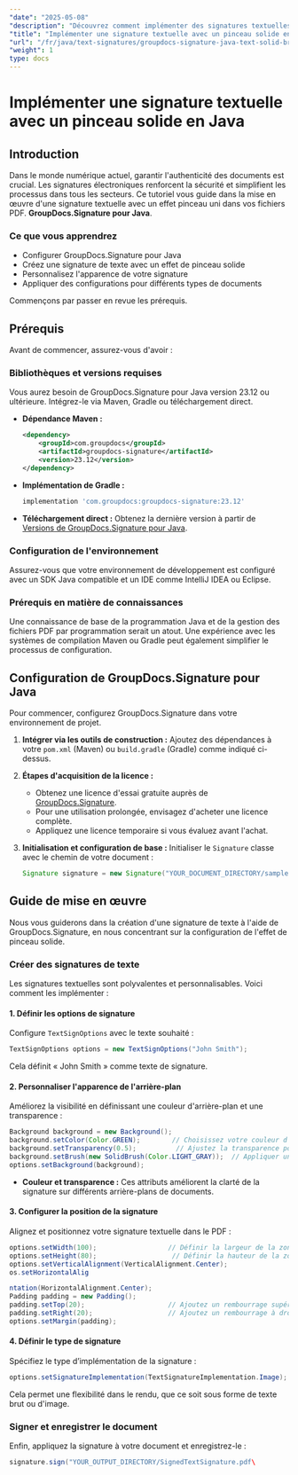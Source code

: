 ```yaml
---
"date": "2025-05-08"
"description": "Découvrez comment implémenter des signatures textuelles avec des effets de pinceau solides dans vos PDF grâce à GroupDocs.Signature pour Java. Améliorez la sécurité de vos documents et simplifiez votre processus de signature numérique."
"title": "Implémenter une signature textuelle avec un pinceau solide en Java à l'aide de GroupDocs.Signature"
"url": "/fr/java/text-signatures/groupdocs-signature-java-text-solid-brush/"
"weight": 1
type: docs
---
```

# Implémenter une signature textuelle avec un pinceau solide en Java

## Introduction

Dans le monde numérique actuel, garantir l'authenticité des documents est crucial. Les signatures électroniques renforcent la sécurité et simplifient les processus dans tous les secteurs. Ce tutoriel vous guide dans la mise en œuvre d'une signature textuelle avec un effet pinceau uni dans vos fichiers PDF. **GroupDocs.Signature pour Java**.

### Ce que vous apprendrez
- Configurer GroupDocs.Signature pour Java
- Créez une signature de texte avec un effet de pinceau solide
- Personnalisez l'apparence de votre signature
- Appliquer des configurations pour différents types de documents

Commençons par passer en revue les prérequis.

## Prérequis

Avant de commencer, assurez-vous d'avoir :

### Bibliothèques et versions requises
Vous aurez besoin de GroupDocs.Signature pour Java version 23.12 ou ultérieure. Intégrez-le via Maven, Gradle ou téléchargement direct.

- **Dépendance Maven :**
  
  ```xml
  <dependency>
      <groupId>com.groupdocs</groupId>
      <artifactId>groupdocs-signature</artifactId>
      <version>23.12</version>
  </dependency>
  ```

- **Implémentation de Gradle :**
  
  ```gradle
  implementation 'com.groupdocs:groupdocs-signature:23.12'
  ```

- **Téléchargement direct :** 
  Obtenez la dernière version à partir de [Versions de GroupDocs.Signature pour Java](https://releases.groupdocs.com/signature/java/).

### Configuration de l'environnement
Assurez-vous que votre environnement de développement est configuré avec un SDK Java compatible et un IDE comme IntelliJ IDEA ou Eclipse.

### Prérequis en matière de connaissances
Une connaissance de base de la programmation Java et de la gestion des fichiers PDF par programmation serait un atout. Une expérience avec les systèmes de compilation Maven ou Gradle peut également simplifier le processus de configuration.

## Configuration de GroupDocs.Signature pour Java
Pour commencer, configurez GroupDocs.Signature dans votre environnement de projet.

1. **Intégrer via les outils de construction :**
   Ajoutez des dépendances à votre `pom.xml` (Maven) ou `build.gradle` (Gradle) comme indiqué ci-dessus.

2. **Étapes d'acquisition de la licence :**
   - Obtenez une licence d'essai gratuite auprès de [GroupDocs.Signature](https://purchase.groupdocs.com/buy).
   - Pour une utilisation prolongée, envisagez d'acheter une licence complète.
   - Appliquez une licence temporaire si vous évaluez avant l'achat.

3. **Initialisation et configuration de base :**
   Initialiser le `Signature` classe avec le chemin de votre document :
   
   ```java
   Signature signature = new Signature("YOUR_DOCUMENT_DIRECTORY/sample.pdf");
   ```

## Guide de mise en œuvre
Nous vous guiderons dans la création d'une signature de texte à l'aide de GroupDocs.Signature, en nous concentrant sur la configuration de l'effet de pinceau solide.

### Créer des signatures de texte
Les signatures textuelles sont polyvalentes et personnalisables. Voici comment les implémenter :

#### 1. Définir les options de signature
Configure `TextSignOptions` avec le texte souhaité :

```java
TextSignOptions options = new TextSignOptions("John Smith");
```
Cela définit « John Smith » comme texte de signature.

#### 2. Personnaliser l'apparence de l'arrière-plan
Améliorez la visibilité en définissant une couleur d'arrière-plan et une transparence :

```java
Background background = new Background();
background.setColor(Color.GREEN);        // Choisissez votre couleur d'arrière-plan préférée
background.setTransparency(0.5);          // Ajustez la transparence pour une meilleure visibilité
background.setBrush(new SolidBrush(Color.LIGHT_GRAY));  // Appliquer un effet de pinceau solide
options.setBackground(background);
```

- **Couleur et transparence :** Ces attributs améliorent la clarté de la signature sur différents arrière-plans de documents.

#### 3. Configurer la position de la signature
Alignez et positionnez votre signature textuelle dans le PDF :

```java
options.setWidth(100);                  // Définir la largeur de la zone de signature
options.setHeight(80);                   // Définir la hauteur de la zone de signature
options.setVerticalAlignment(VerticalAlignment.Center);
os.setHorizontalAlig

ntation(HorizontalAlignment.Center);
Padding padding = new Padding();
padding.setTop(20);                     // Ajoutez un rembourrage supérieur pour un meilleur espacement
padding.setRight(20);                   // Ajoutez un rembourrage à droite si nécessaire
options.setMargin(padding);
```

#### 4. Définir le type de signature
Spécifiez le type d’implémentation de la signature :

```java
options.setSignatureImplementation(TextSignatureImplementation.Image);
```
Cela permet une flexibilité dans le rendu, que ce soit sous forme de texte brut ou d'image.

### Signer et enregistrer le document
Enfin, appliquez la signature à votre document et enregistrez-le :

```java
signature.sign("YOUR_OUTPUT_DIRECTORY/SignedTextSignature.pdf\